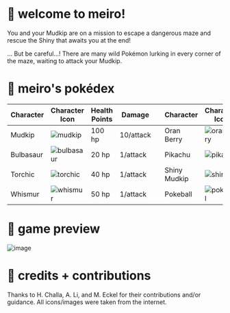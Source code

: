 # 💖 welcome to meiro!

You and your Mudkip are on a mission to escape a dangerous maze and rescue the Shiny that awaits you at the end!

... But be careful...! There are many wild Pokémon lurking in every corner of the maze, waiting to attack your Mudkip.

# 📖 meiro's pokédex

| Character | Character Icon | Health Points | Damage |  | Character | Character Icon | Health Points | Damage |
| ------------- | -------------  | ------------- | ------ | - | ------------- | -------------  | ------------- | ------ |
| Mudkip | ![mudkip](https://user-images.githubusercontent.com/80224791/181340259-ddf66df6-087f-4d54-82e1-2ddcc584e1b9.png) | 100 hp  | 10/attack |  | Oran Berry | ![oranberry](https://user-images.githubusercontent.com/80224791/181338624-27296348-02b4-42d0-a895-5a4c2e0995d1.png) | +10 hp  | N/A |
| Bulbasaur | ![bulbasaur](https://user-images.githubusercontent.com/80224791/181292126-3871ada0-cb95-480e-8dfa-79582b0585a6.png)  | 20 hp  | 1/attack | | Pikachu | ![pikachu](https://user-images.githubusercontent.com/80224791/181313174-dd23c0fd-3690-4d8e-9f61-c7ec1a1ffb46.png) | 30 hp | 1/attack |
| Torchic | ![torchic](https://user-images.githubusercontent.com/80224791/181313020-27c749cf-529e-4fde-a32d-b9e23249b78b.png)  | 40 hp | 1/attack | | Shiny Mudkip | ![shiny](https://user-images.githubusercontent.com/80224791/181313586-6072e5c1-6084-4241-9345-65f0a0fbf8b2.png) | 70 hp | 5/attack |
| Whismur | ![whismur](https://user-images.githubusercontent.com/80224791/181314269-2651a873-c682-4c4d-84b2-ccfc503911e2.png) | 50 hp | 1/attack | | Pokeball | ![pokeball](https://user-images.githubusercontent.com/80224791/181335817-5c5706d4-4ff4-4457-99c9-57b6252aea14.png) | +30 if success | N/A |

# 🔎 game preview
![image](https://user-images.githubusercontent.com/80224791/181285702-9709eece-e814-49a7-abc7-4dd3fa927cb3.png)

# 🤝 credits + contributions

Thanks to H. Challa, A. Li, and M. Eckel for their contributions and/or guidance.
All icons/images were taken from the internet. 
